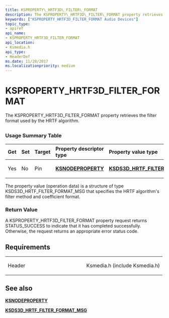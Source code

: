 ```yaml
---
title: KSPROPERTY\_HRTF3D\_FILTER\_FORMAT
description: The KSPROPERTY\_HRTF3D\_FILTER\_FORMAT property retrieves the filter format used by the HRTF algorithm.
keywords: ["KSPROPERTY_HRTF3D_FILTER_FORMAT Audio Devices"]
topic_type:
- apiref
api_name:
- KSPROPERTY_HRTF3D_FILTER_FORMAT
api_location:
- Ksmedia.h
api_type:
- HeaderDef
ms.date: 11/28/2017
ms.localizationpriority: medium
---
```


# KSPROPERTY\_HRTF3D\_FILTER\_FORMAT


The KSPROPERTY\_HRTF3D\_FILTER\_FORMAT property retrieves the filter format used by the HRTF algorithm.

## <span id="ddk_ksproperty_hrtf3d_filter_format_ks"></span><span id="DDK_KSPROPERTY_HRTF3D_FILTER_FORMAT_KS"></span>


### <span id="Usage_Summary_Table"></span><span id="usage_summary_table"></span><span id="USAGE_SUMMARY_TABLE"></span>Usage Summary Table

<table>
<colgroup>
<col width="20%" />
<col width="20%" />
<col width="20%" />
<col width="20%" />
<col width="20%" />
</colgroup>
<thead>
<tr class="header">
<th align="left">Get</th>
<th align="left">Set</th>
<th align="left">Target</th>
<th align="left">Property descriptor type</th>
<th align="left">Property value type</th>
</tr>
</thead>
<tbody>
<tr class="odd">
<td align="left"><p>Yes</p></td>
<td align="left"><p>No</p></td>
<td align="left"><p>Pin</p></td>
<td align="left"><p><a href="/windows-hardware/drivers/ddi/ksmedia/ns-ksmedia-ksnodeproperty" data-raw-source="[&lt;strong&gt;KSNODEPROPERTY&lt;/strong&gt;](/windows-hardware/drivers/ddi/ksmedia/ns-ksmedia-ksnodeproperty)"><strong>KSNODEPROPERTY</strong></a></p></td>
<td align="left"><p><a href="/windows-hardware/drivers/ddi/ksmedia/ns-ksmedia-ksds3d_hrtf_filter_format_msg" data-raw-source="[&lt;strong&gt;KSDS3D_HRTF_FILTER_FORMAT_MSG&lt;/strong&gt;](/windows-hardware/drivers/ddi/ksmedia/ns-ksmedia-ksds3d_hrtf_filter_format_msg)"><strong>KSDS3D_HRTF_FILTER_FORMAT_MSG</strong></a></p></td>
</tr>
</tbody>
</table>

 

The property value (operation data) is a structure of type KSDS3D\_HRTF\_FILTER\_FORMAT\_MSG that specifies the HRTF algorithm's filter method and coefficient format.

### <span id="Return_Value"></span><span id="return_value"></span><span id="RETURN_VALUE"></span>Return Value

A KSPROPERTY\_HRTF3D\_FILTER\_FORMAT property request returns STATUS\_SUCCESS to indicate that it has completed successfully. Otherwise, the request returns an appropriate error status code.

Requirements
------------

<table>
<colgroup>
<col width="50%" />
<col width="50%" />
</colgroup>
<tbody>
<tr class="odd">
<td align="left"><p>Header</p></td>
<td align="left">Ksmedia.h (include Ksmedia.h)</td>
</tr>
</tbody>
</table>

## <span id="see_also"></span>See also


[**KSNODEPROPERTY**](/windows-hardware/drivers/ddi/ksmedia/ns-ksmedia-ksnodeproperty)

[**KSDS3D\_HRTF\_FILTER\_FORMAT\_MSG**](/windows-hardware/drivers/ddi/ksmedia/ns-ksmedia-ksds3d_hrtf_filter_format_msg)

